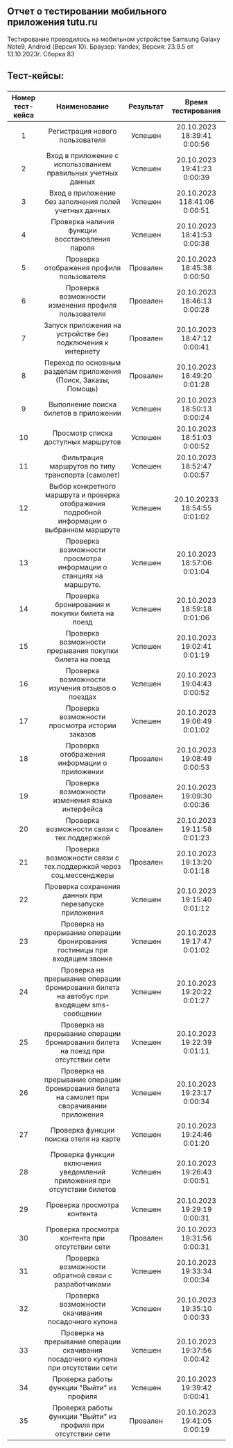 ## Отчет о тестировании мобильного приложения tutu.ru  

Тестирование проводилось на мобильном устройстве Samsung Galaxy Note9, Android (Версия 10).
Браузер: Yandex, Версия: 23.9.5 от 13.10.2023г. Cборка 83

## Тест-кейсы:   
### 

|Номер тест-кейса|Наименование| Результат|Время тестирования|  
|:----:|:-----------------------------------------:|:----------------------------------:|:----:|  
|1| Регистрация нового пользователя | Успешен |	20.10.2023 18:39:41	0:00:56 |   
|2|	Вход в приложение с использованием правильных учетных данных | Успешен |	20.10.2023 19:41:23	0:00:39| 
|3| Вход в приложение без заполнения полей учетных данных | Успешен|	20.10.2023 118:41:06	0:00:51 |  
|4| Проверка наличия функции восстановления пароля | Успешен |20.10.2023 18:41:53	0:00:38|
|5|	Проверка отображения профиля пользователя | Провален	|20.10.2023 18:45:38	0:00:50|  
|6|	Проверка возможности изменения профиля пользователя | Провален |	20.10.2023 18:46:13	0:00:28 | 
|7|	Запуск приложения на устройстве без подключения к интернету | Провален |	20.10.2023 18:47:12	0:00:41  |
|8|	Переход по основным разделам приложения (Поиск, Заказы, Помощь) | Провален |	20.10.2023 18:49:20	0:01:28 | 
|9|	Выполнение поиска билетов в приложении | Успешен |20.10.2023 18:50:13	0:00:24|  
|10| Просмотр списка доступных маршрутов | Успешен |	20.10.2023 18:51:03	0:00:52 | 
|11| Фильтрация маршрутов по типу транспорта (самолет) |	Успешен |	20.10.2023 18:52:47	0:00:57 | 
|12| Выбор конкретного маршрута и проверка отображения подробной информации о выбранном маршруте |	Успешен	|20.10.20233 18:54:55	0:01:02 | 
|13| Проверка возможности просмотра информации о станциях на маршруте.|	Успешен|	20.10.2023 18:57:06	0:01:04  |
|14| Проверка бронирования и покупки билета на поезд |	Успешен	|20.10.2023 18:59:18	0:01:06 | 
|15| Проверка возможности прерывания покупки билета на поезд |Успешен	|20.10.2023 19:02:41	0:01:19|  
|16| Проверка возможности изучения отзывов о поездах |	Успешен|	20.10.2023 19:04:43	0:00:52  |
|17| Проверка возможности просмотра истории заказов |	Успешен	| 20.10.2023 19:06:49	0:01:02  |
|18| Проверка отображения информации о приложении | Провален|	20.10.2023 19:08:49	0:00:53|  
|19| Проверка возможности изменения языка интерфейса | Провален|	20.10.2023 19:09:30	0:00:36  |
|20| Проверка возможности связи с тех.поддержкой |Провален|	20.10.2023 19:11:58	0:01:23  |
|21| Проверка возможности связи с тех.поддержкой через соц.мессенджеры |Провален|	20.10.2023 19:13:20	0:01:18|  
|22| Проверка сохранения данных при перезапуске приложения |Успешен|	20.10.2023 19:15:40	0:01:12 | 
|23| Проверка на прерывание операции бронирования гостиницы при входящем звонке |	Успешен|	20.10.2023 19:17:47	0:01:02  |
|24| Проверка на прерывание операции бронирования билета на автобус при входящем sms-сообщении |	Успешен|	20.10.2023 19:20:22	0:01:27  |
|25| Проверка на прерывание операции бронирования билета на поезд при отсутствии сети |	Успешен|	20.10.2023 19:22:39	0:01:11  |
|26| Проверка на прерывание операции бронирования билета на самолет при сворачивании приложения |Успешен	|20.10.2023 19:23:17	0:00:34  |
|27| Проверка функции поиска отеля на карте |	Успешен	|20.10.2023 19:24:46	0:01:20|  
|28| Проверка функции включения уведомлений приложения при отсутствии билетов |	Успешен|	20.10.2023 19:26:43	0:00:51|  
|29| Проверка просмотра контента |Успешен|	20.10.2023 19:29:19	0:00:31 | 
|30| Проверка просмотра контента при отсутствии сети |	Провален |	20.10.2023 19:31:56	0:00:31|  
|31| Проверка возможности обратной связи с разработчиками |Успешен|	20.10.2023 19:33:34	0:00:34 | 
|32| Проверка возможности скачивания посадочного купона |	Успешен|	20.10.2023 19:35:10	0:00:33|  
|33| Проверка на прерывание операции скачивания посадочного купона при отсутствии сети |	Успешен|	20.10.2023 19:37:56	0:00:42 | 
|34| Проверка работы функции "Выйти" из профиля |	Успешен|	20.10.2023 19:39:42	0:00:41 | 
|35| Проверка работы функции "Выйти" из профиля при отсутствии сети | Провален|	20.10.2023 19:41:05	0:00:19 | 
    
